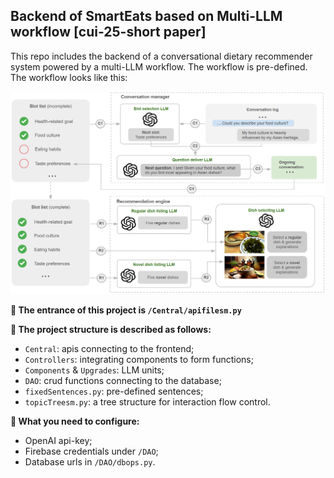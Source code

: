 ## Backend of SmartEats based on Multi-LLM workflow [cui-25-short paper]
This repo includes the backend of a conversational dietary recommender system powered by a multi-LLM workflow. The workflow is pre-defined. The workflow looks like this:

![image](MainFigure.png) 

**🍱 The entrance of this project is `/Central/apifilesm.py`**

**🍝 The project structure is described as follows:**
- `Central`: apis connecting to the frontend;
- `Controllers`: integrating components to form functions;
- `Components` & `Upgrades`: LLM units;
- `DAO`: crud functions connecting to the database;
- `fixedSentences.py`: pre-defined sentences;
- `topicTreesm.py`: a tree structure for interaction flow control.

**🥠 What you need to configure:**
- OpenAI api-key;
- Firebase credentials under `/DAO`;
- Database urls in `/DAO/dbops.py`.
